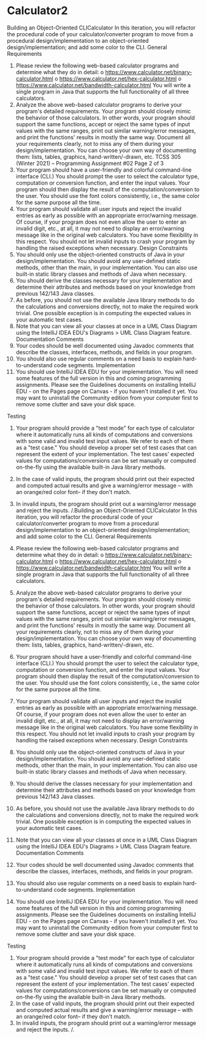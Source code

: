 # Calculator2
Building an Object-Oriented CLICalculator
In this iteration, you will refactor the procedural code of your calculator/converter program to move from a procedural design/implementation to an object-oriented design/implementation; and add some color to the CLI.
General Requirements
1. Please review the following web-based calculator programs and determine what they do in detail:
o https://www.calculator.net/binary-calculator.html
o https://www.calculator.net/hex-calculator.html
o https://www.calculator.net/bandwidth-calculator.html
You will write a single program in Java that supports the full functionality of all three calculators.
2. Analyze the above web-based calculator programs to derive your program's detailed requirements. Your program should closely mimic the behavior of those calculators.
In other words, your program should support the same functions, accept or reject the same types of input values with the same ranges, print out similar warning/error messages, and print the functions' results in mostly the same way.
Document all your requirements clearly, not to miss any of them during your design/implementation. You can choose your own way of documenting them: lists, tables, graphics, hand-written/-drawn, etc.
TCSS 305 (Winter 2021) – Programming Assignment #02
Page 2 of 3
3. Your program should have a user-friendly and colorful command-line interface (CLI.)
You should prompt the user to select the calculator type, computation or conversion function, and enter the input values. Your program should then display the result of the computation/conversion to the user.
You should use the font colors consistently, i.e., the same color for the same purpose all the time.
4. Your program should validate all user inputs and reject the invalid entries as early as possible with an appropriate error/warning message.
Of course, if your program does not even allow the user to enter an invalid digit, etc., at all, it may not need to display an error/warning message like in the original web calculators. You have some flexibility in this respect.
You should not let invalid inputs to crash your program by handling the raised exceptions when necessary.
Design Constraints
1. You should only use the object-oriented constructs of Java in your design/implementation.
You should avoid any user-defined static methods, other than the main, in your implementation. You can also use built-in static library classes and methods of Java when necessary.
2. You should derive the classes necessary for your implementation and determine their attributes and methods based on your knowledge from previous 142/143 Java classes.
3. As before, you should not use the available Java library methods to do the calculations and conversions directly, not to make the required work trivial. One possible exception is in computing the expected values in your automatic test cases.
4. Note that you can view all your classes at once in a UML Class Diagram using the IntelliJ IDEA EDU's Diagrams > UML Class Diagram feature.
Documentation Comments
1. Your codes should be well documented using Javadoc comments that describe the classes, interfaces, methods, and fields in your program.
2. You should also use regular comments on a need basis to explain hard-to-understand code segments.
Implementation
1. You should use IntelliJ IDEA EDU for your implementation. You will need some features of the full version in this and coming programming assignments.
Please see the Guidelines documents on installing IntelliJ EDU - on the Pages page on Canvas - if you haven't installed it yet. You may want to uninstall the Community edition from your computer first to remove some clutter and save your disk space.

Testing
1. Your program should provide a "test mode" for each type of calculator where it automatically runs all kinds of computations and conversions with some valid and invalid test input values. We refer to each of them as a "test case."
You should develop a proper set of test cases that can represent the extent of your implementation.
The test cases' expected values for computations/conversions can be set manually or computed on-the-fly using the available built-in Java library methods.
2. In the case of valid inputs, the program should print out their expected and computed actual results and give a warning/error message – with an orange/red color font– if they don't match.
3. In invalid inputs, the program should print out a warning/error message and reject the inputs.
/.Building an Object-Oriented CLICalculator
In this iteration, you will refactor the procedural code of your calculator/converter program to move from a procedural design/implementation to an object-oriented design/implementation; and add some color to the CLI.
General Requirements
1. Please review the following web-based calculator programs and determine what they do in detail:
o https://www.calculator.net/binary-calculator.html
o https://www.calculator.net/hex-calculator.html
o https://www.calculator.net/bandwidth-calculator.html
You will write a single program in Java that supports the full functionality of all three calculators.
2. Analyze the above web-based calculator programs to derive your program's detailed requirements. Your program should closely mimic the behavior of those calculators.
In other words, your program should support the same functions, accept or reject the same types of input values with the same ranges, print out similar warning/error messages, and print the functions' results in mostly the same way.
Document all your requirements clearly, not to miss any of them during your design/implementation. You can choose your own way of documenting them: lists, tables, graphics, hand-written/-drawn, etc.

3. Your program should have a user-friendly and colorful command-line interface (CLI.)
You should prompt the user to select the calculator type, computation or conversion function, and enter the input values. Your program should then display the result of the computation/conversion to the user.
You should use the font colors consistently, i.e., the same color for the same purpose all the time.
4. Your program should validate all user inputs and reject the invalid entries as early as possible with an appropriate error/warning message.
Of course, if your program does not even allow the user to enter an invalid digit, etc., at all, it may not need to display an error/warning message like in the original web calculators. You have some flexibility in this respect.
You should not let invalid inputs to crash your program by handling the raised exceptions when necessary.
Design Constraints
1. You should only use the object-oriented constructs of Java in your design/implementation.
You should avoid any user-defined static methods, other than the main, in your implementation. You can also use built-in static library classes and methods of Java when necessary.
2. You should derive the classes necessary for your implementation and determine their attributes and methods based on your knowledge from previous 142/143 Java classes.
3. As before, you should not use the available Java library methods to do the calculations and conversions directly, not to make the required work trivial. One possible exception is in computing the expected values in your automatic test cases.
4. Note that you can view all your classes at once in a UML Class Diagram using the IntelliJ IDEA EDU's Diagrams > UML Class Diagram feature.
Documentation Comments
1. Your codes should be well documented using Javadoc comments that describe the classes, interfaces, methods, and fields in your program.
2. You should also use regular comments on a need basis to explain hard-to-understand code segments.
Implementation
1. You should use IntelliJ IDEA EDU for your implementation. You will need some features of the full version in this and coming programming assignments.
Please see the Guidelines documents on installing IntelliJ EDU - on the Pages page on Canvas - if you haven't installed it yet. You may want to uninstall the Community edition from your computer first to remove some clutter and save your disk space.

Testing
1. Your program should provide a "test mode" for each type of calculator where it automatically runs all kinds of computations and conversions with some valid and invalid test input values. We refer to each of them as a "test case."
You should develop a proper set of test cases that can represent the extent of your implementation.
The test cases' expected values for computations/conversions can be set manually or computed on-the-fly using the available built-in Java library methods.
2. In the case of valid inputs, the program should print out their expected and computed actual results and give a warning/error message – with an orange/red color font– if they don't match.
3. In invalid inputs, the program should print out a warning/error message and reject the inputs.
/.
